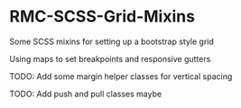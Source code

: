 # RMC-SCSS-Grid-Mixins

Some SCSS mixins for setting up a bootstrap style grid

Using maps to set breakpoints and responsive gutters

TODO: Add some margin helper classes for vertical spacing

TODO: Add push and pull classes maybe
